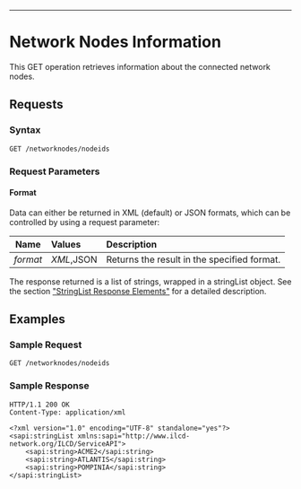 ---

Network Nodes Information
=========================

This GET operation retrieves information about the connected network nodes.

Requests
--------

### Syntax

    GET /networknodes/nodeids

### Request Parameters

#### Format

Data can either be returned in XML (default) or JSON formats, which can be controlled by using a request parameter:

| Name             |Values      | Description                                 |
| :------------:   |:---------- | :-----------------------------------------  |
| *format*         | *XML*,JSON | Returns the result in the specified format. |


The response returned is a list of strings, wrapped in a stringList
object. See the section ["StringList Response
Elements"](./Service_API_Response_StringList.md) for a detailed
description.

Examples
--------

### Sample Request

    GET /networknodes/nodeids

### Sample Response

    HTTP/1.1 200 OK
    Content-Type: application/xml

~~~~ {.myxml}
<?xml version="1.0" encoding="UTF-8" standalone="yes"?>
<sapi:stringList xmlns:sapi="http://www.ilcd-network.org/ILCD/ServiceAPI">
	<sapi:string>ACME2</sapi:string>
	<sapi:string>ATLANTIS</sapi:string>
	<sapi:string>POMPINIA</sapi:string>
</sapi:stringList>
~~~~
